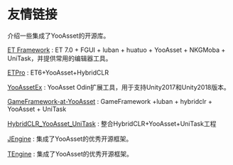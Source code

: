 # 友情链接

介绍一些集成了YooAsset的开源库。

[ET Framework](https://github.com/wqaetly/ET/tree/et7_fgui_yooasset_luban_huatuo) : ET 7.0 + FGUI + luban + huatuo + YooAsset + NKGMoba + UniTask，并提供常用的编辑器工具。

[ETPro](https://github.com/526077247/ETPro) : ET6+YooAsset+HybridCLR

[YooAssetEx](https://gitee.com/liu_zhongxiu/yoo-asset-ex/tree/master) : YooAsset Odin扩展工具，用于支持Unity2017和Unity2018版本。

[GameFramework-at-YooAsset](https://github.com/ALEXTANGXIAO/GameFramework-at-YooAsset) : GameFramework +luban + hybridclr + YooAsset + UniTask

[HybridCLR_YooAsset_UniTask](https://github.com/JoinEnjoyJoyYangLingYun/HybridCLR_YooAsset_UniTask) : 整合HybridCLR+YooAsset+UniTask工程

[JEngine](https://github.com/JasonXuDeveloper/JEngine) : 集成了YooAsset的优秀开源框架。

[TEngine](https://github.com/ALEXTANGXIAO/TEngine) : 集成了YooAsset的优秀开源框架。
